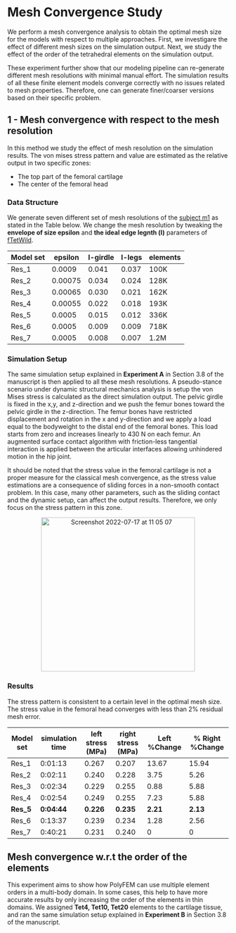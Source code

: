 # Mesh Convergence Study
We perform a mesh convergence analysis to obtain the optimal mesh size for the models with respect to multiple approaches. First, we investigare the effect of different mesh sizes on the simulation output. Next, we study the effect of the order of the tetrahedral elements on the simulation output. 

These experiment further show that our modeling pipeline can re-generate different mesh resolutions with minimal manual effort. The simulation results of all these finite element models converge correctly with no issues related to mesh properties. Therefore, one can generate finer/coarser versions based on their specific problem.
## 1 - Mesh convergence with respect to the mesh resolution
In this method we study the effect of mesh resolution on the simulation results. The von mises stress pattern and value are estimated as the relative output in two specific zones: 
 * The top part of the femoral cartilage
 * The center of the femoral head
### Data Structure
We generate seven different set of mesh resolutions of the [subject m1](https://github.com/diku-dk/libhip/tree/main/model_repository/cargen_output/m1) as stated in the Table below. We change the mesh resolution by tweaking the **envelope of size epsilon** and **the ideal edge legnth (l)** parameters of [fTetWild](https://wildmeshing.github.io/ftetwild/).

<div align="center">
 
| Model set | epsilon | l-girdle| l-legs |elements| 
| --- | --- | --- | --- |--- |
|Res_1 | 0.0009  | 0.041 | 0.037 | 100K | 
|Res_2 | 0.00075 | 0.034 | 0.024 | 128K | 
|Res_3 | 0.00065 | 0.030 | 0.021 | 162K | 
|Res_4 | 0.00055 | 0.022 | 0.018 | 193K | 
|Res_5 | 0.0005  | 0.015 | 0.012 | 336K |
|Res_6 | 0.0005  | 0.009 | 0.009 | 718K |
|Res_7 | 0.0005  | 0.008 | 0.007 | 1.2M |
 
</div>

### Simulation Setup
The same simulation setup explained in **Experiment A** in Section 3.8 of the manuscript is then applied to all these mesh resolutions. A pseudo-stance scenario under dynamic structural mechanics analysis is setup the von Mises stress is calculated as the direct simulation output.  The pelvic girdle is fixed in the x,y, and z-direction and we push the femur bones toward the pelvic girdle in the z-direction. The femur bones have restricted displacement and rotation in the x and y-direction and we apply a load equal to the bodyweight to the distal end of the femoral bones. This load starts from zero and increases linearly to 430 N on each femur. An augmented surface contact algorithm with friction-less tangential interaction is applied between the articular interfaces allowing unhindered motion in the hip joint.

It should be noted that the stress value in the femoral cartilage is not a proper measure for the classical mesh convergence, as the stress value estimations are a consequence of sliding forces in a non-smooth contact problem. In this case, many other parameters, such as the sliding contact and the dynamic setup, can affect the output results. Therefore, we only focus on the stress pattern in this zone. 

<p align="center">
<img width="350" alt="Screenshot 2022-07-17 at 11 05 07" src="https://user-images.githubusercontent.com/45920627/179391566-4139d630-46ef-4687-a123-b69870b2a582.png">
</p>

### Results
The stress pattern is consistent to a certain level in the optimal mesh size. The stress value in the femoral head converges with less than $2\%$ residual mesh error.

<div align="center">
 
| Model set | simulation time | left stress (MPa) | right stress (MPa)| Left %Change | % Right %Change | 
| --- | --- | --- | --- |--- |--- | 
|Res_1 |  0:01:13 | 0.267 | 0.207 | 13.67 | 15.94 |
|Res_2 | 0:02:11 | 0.240 | 0.228 | 3.75  | 5.26  |
|Res_3 | 0:02:34 | 0.229 | 0.255 | 0.88  | 5.88  |
|Res_4 | 0:02:54 | 0.249 | 0.255 | 7.23  | 5.88  |
|**Res_5**|**0:04:44**|**0.226**|**0.235**|**2.21**|**2.13**|
|Res_6 |0:13:37 | 0.239 | 0.234 |1.28|2.56|
|Res_7 |0:40:21 | 0.231 | 0.240 |0|0|
 
</div>


## Mesh convergence w.r.t the **order** of the elements
This experiment aims to show how PolyFEM can use multiple element orders in a multi-body domain. In some cases, this help to have more accurate results by only increasing the order of the elements in thin domains. We assigned **Tet4, Tet10, Tet20** elements to the cartilage tissue, and ran the same simulation setup explained in **Experiment B** in Section 3.8 of the manuscript. 



    




<!-- <div align="center">

| Model | elapsed time | left | right | both |Left percentage of change|Right percentage of change|Both percentage of change both|
| --- | --- | --- | --- |--- |--- |--- |--- |
|Res_1 | 0:01:52 | 0.227 | 0.217 | 0.222 |1.77|10.60|6.31|
|Res_2 | 0:02:11 | 0.240 | 0.228 | 0.234 |3.75|5.26|0.85|
|Res_3 | 0:02:34 | 0.229 | 0.255 | 0.242 |0.88|5.88|2.48|
|Res_4 | 0:02:54 | 0.249 | 0.255 | 0.252 |7.23|5.88|6.35|
|Res_5 | 0:04:44 | 0.226 | 0.235 | 0.230 |2.21|2.13|2.61|
|Res_6 | 0:13:37 | 0.239 | 0.234 | 0.236 |1.28|2.56|0|
|Res_7 | 0:40:21 | 0.231 | 0.240 | 0.236 |0|0|0|

</div>
 -->
 
